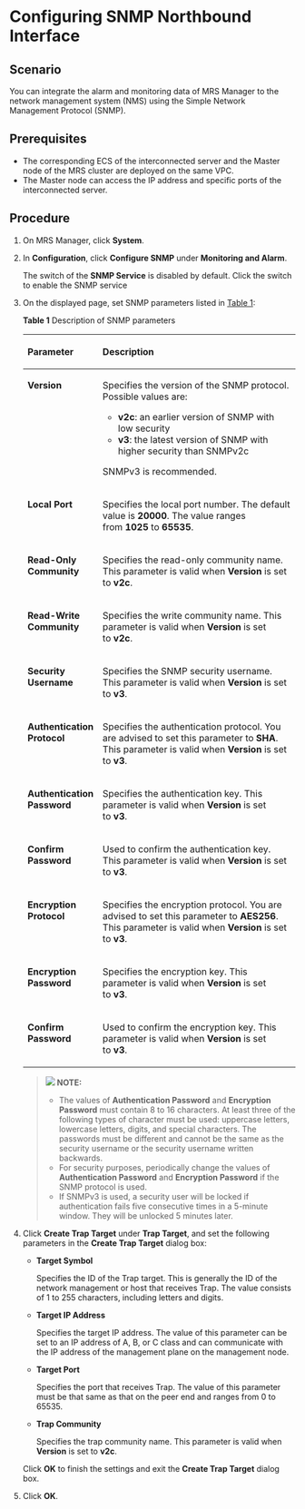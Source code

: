# Configuring SNMP Northbound Interface<a name="EN-US_TOPIC_0125375924"></a>

## Scenario<a name="section732795117183"></a>

You can integrate the alarm and monitoring data of MRS Manager to the network management system \(NMS\) using the Simple Network Management Protocol \(SNMP\).

## Prerequisites<a name="section2874236017183"></a>

-   The corresponding ECS of the interconnected server and the Master node of the MRS cluster are deployed on the same VPC.
-   The Master node can access the IP address and specific ports of the interconnected server.

## Procedure<a name="section1521501017183"></a>

1.  On MRS Manager, click  **System**.
2.  In  **Configuration**, click **Configure SNMP** under **Monitoring and Alarm**.

    The switch of the  **SNMP Service**  is disabled by default. Click the switch to enable the SNMP service

3.  On the displayed page, set SNMP parameters listed in  [Table 1](#table2220034417183):

    **Table  1**  Description of SNMP parameters

    <a name="table2220034417183"></a>
    <table><thead align="left"><tr id="row3246263417183"><th class="cellrowborder" valign="top" width="25.16%" id="mcps1.2.3.1.1"><p id="p1222773517183"><a name="p1222773517183"></a><a name="p1222773517183"></a><strong id="b43099469172052"><a name="b43099469172052"></a><a name="b43099469172052"></a>Parameter</strong></p>
    </th>
    <th class="cellrowborder" valign="top" width="74.83999999999999%" id="mcps1.2.3.1.2"><p id="p5564903017183"><a name="p5564903017183"></a><a name="p5564903017183"></a><strong id="b1396110172052"><a name="b1396110172052"></a><a name="b1396110172052"></a>Description</strong></p>
    </th>
    </tr>
    </thead>
    <tbody><tr id="row3438931117183"><td class="cellrowborder" valign="top" width="25.16%" headers="mcps1.2.3.1.1 "><p id="p32402859172112"><a name="p32402859172112"></a><a name="p32402859172112"></a><span class="parmname" id="parmname2632302184427"><a name="parmname2632302184427"></a><a name="parmname2632302184427"></a><b>Version</b></span></p>
    </td>
    <td class="cellrowborder" valign="top" width="74.83999999999999%" headers="mcps1.2.3.1.2 "><p id="p7385918172112"><a name="p7385918172112"></a><a name="p7385918172112"></a>Specifies the version of the SNMP protocol. Possible values are:</p>
    <a name="ul66473267172112"></a><a name="ul66473267172112"></a><ul id="ul66473267172112"><li><strong id="b46992337172115"><a name="b46992337172115"></a><a name="b46992337172115"></a>v2c</strong>: an earlier version of SNMP with low security</li><li><strong id="b57708885172112"><a name="b57708885172112"></a><a name="b57708885172112"></a>v3</strong>: the latest version of SNMP with higher security than SNMPv2c</li></ul>
    <p id="p49617923172112"><a name="p49617923172112"></a><a name="p49617923172112"></a>SNMPv3 is recommended.</p>
    </td>
    </tr>
    <tr id="row6506540517183"><td class="cellrowborder" valign="top" width="25.16%" headers="mcps1.2.3.1.1 "><p id="p4821087117212"><a name="p4821087117212"></a><a name="p4821087117212"></a><span class="parmname" id="parmname11358648184431"><a name="parmname11358648184431"></a><a name="parmname11358648184431"></a><b>Local Port</b></span></p>
    </td>
    <td class="cellrowborder" valign="top" width="74.83999999999999%" headers="mcps1.2.3.1.2 "><p id="p1276650417212"><a name="p1276650417212"></a><a name="p1276650417212"></a>Specifies the local port number. The default value is <strong id="b4778968017212"><a name="b4778968017212"></a><a name="b4778968017212"></a>20000</strong>. The value ranges from&nbsp;<strong id="b2745394217212"><a name="b2745394217212"></a><a name="b2745394217212"></a>1025</strong>&nbsp;to&nbsp;<strong id="b4575889117212"><a name="b4575889117212"></a><a name="b4575889117212"></a>65535</strong>.</p>
    </td>
    </tr>
    <tr id="row6468578217183"><td class="cellrowborder" valign="top" width="25.16%" headers="mcps1.2.3.1.1 "><p id="p512659917212"><a name="p512659917212"></a><a name="p512659917212"></a><span class="parmname" id="parmname54255067184442"><a name="parmname54255067184442"></a><a name="parmname54255067184442"></a><b>Read-Only Community</b></span></p>
    </td>
    <td class="cellrowborder" valign="top" width="74.83999999999999%" headers="mcps1.2.3.1.2 "><p id="p1260137017212"><a name="p1260137017212"></a><a name="p1260137017212"></a>Specifies the read-only community name. This parameter is valid when <strong id="b4630347117212"><a name="b4630347117212"></a><a name="b4630347117212"></a>Version</strong>&nbsp;is set to&nbsp;<strong id="b1407805817212"><a name="b1407805817212"></a><a name="b1407805817212"></a>v2c</strong>.</p>
    </td>
    </tr>
    <tr id="row6269244517183"><td class="cellrowborder" valign="top" width="25.16%" headers="mcps1.2.3.1.1 "><p id="p6235713717212"><a name="p6235713717212"></a><a name="p6235713717212"></a><span class="parmname" id="parmname9766708184445"><a name="parmname9766708184445"></a><a name="parmname9766708184445"></a><b>Read-Write Community</b></span></p>
    </td>
    <td class="cellrowborder" valign="top" width="74.83999999999999%" headers="mcps1.2.3.1.2 "><p id="p1776335117212"><a name="p1776335117212"></a><a name="p1776335117212"></a>Specifies the write community name. This parameter is valid when <strong id="b2565243617212"><a name="b2565243617212"></a><a name="b2565243617212"></a>Version</strong>&nbsp;is set to&nbsp;<strong id="b2954533317212"><a name="b2954533317212"></a><a name="b2954533317212"></a>v2c</strong>.</p>
    </td>
    </tr>
    <tr id="row6703633317183"><td class="cellrowborder" valign="top" width="25.16%" headers="mcps1.2.3.1.1 "><p id="p6371199617212"><a name="p6371199617212"></a><a name="p6371199617212"></a><span class="parmname" id="parmname28748743184455"><a name="parmname28748743184455"></a><a name="parmname28748743184455"></a><b>Security Username</b></span></p>
    </td>
    <td class="cellrowborder" valign="top" width="74.83999999999999%" headers="mcps1.2.3.1.2 "><p id="p6039801417212"><a name="p6039801417212"></a><a name="p6039801417212"></a>Specifies the SNMP security username. This parameter is valid when <strong id="b671122017212"><a name="b671122017212"></a><a name="b671122017212"></a>Version</strong>&nbsp;is set to&nbsp;<strong id="b6040098117212"><a name="b6040098117212"></a><a name="b6040098117212"></a>v3</strong>.</p>
    </td>
    </tr>
    <tr id="row1211114817183"><td class="cellrowborder" valign="top" width="25.16%" headers="mcps1.2.3.1.1 "><p id="p890098117212"><a name="p890098117212"></a><a name="p890098117212"></a><span class="parmname" id="parmname45039224184459"><a name="parmname45039224184459"></a><a name="parmname45039224184459"></a><b>Authentication Protocol</b></span></p>
    </td>
    <td class="cellrowborder" valign="top" width="74.83999999999999%" headers="mcps1.2.3.1.2 "><p id="p4989086217212"><a name="p4989086217212"></a><a name="p4989086217212"></a>Specifies the authentication protocol. You are advised to set this parameter to <strong id="b4636458217212"><a name="b4636458217212"></a><a name="b4636458217212"></a>SHA</strong>. This parameter is valid when&nbsp;<strong id="b1462805617212"><a name="b1462805617212"></a><a name="b1462805617212"></a>Version</strong>&nbsp;is set to&nbsp;<strong id="b6454364717212"><a name="b6454364717212"></a><a name="b6454364717212"></a>v3</strong>.</p>
    </td>
    </tr>
    <tr id="row3917709617183"><td class="cellrowborder" valign="top" width="25.16%" headers="mcps1.2.3.1.1 "><p id="p900534217212"><a name="p900534217212"></a><a name="p900534217212"></a><span class="parmname" id="parmname5693353318453"><a name="parmname5693353318453"></a><a name="parmname5693353318453"></a><b>Authentication Password</b></span></p>
    </td>
    <td class="cellrowborder" valign="top" width="74.83999999999999%" headers="mcps1.2.3.1.2 "><p id="p5834407317212"><a name="p5834407317212"></a><a name="p5834407317212"></a>Specifies the authentication key. This parameter is valid when <strong id="b5533461317212"><a name="b5533461317212"></a><a name="b5533461317212"></a>Version</strong>&nbsp;is set to&nbsp;<strong id="b2824947717212"><a name="b2824947717212"></a><a name="b2824947717212"></a>v3</strong>.</p>
    </td>
    </tr>
    <tr id="row5871947717183"><td class="cellrowborder" valign="top" width="25.16%" headers="mcps1.2.3.1.1 "><p id="p5855668017212"><a name="p5855668017212"></a><a name="p5855668017212"></a><span class="parmname" id="parmname4932767618458"><a name="parmname4932767618458"></a><a name="parmname4932767618458"></a><b>Confirm Password</b></span></p>
    </td>
    <td class="cellrowborder" valign="top" width="74.83999999999999%" headers="mcps1.2.3.1.2 "><p id="p4547066017212"><a name="p4547066017212"></a><a name="p4547066017212"></a>Used to confirm the authentication key. This parameter is valid when <strong id="b658276417212"><a name="b658276417212"></a><a name="b658276417212"></a>Version</strong>&nbsp;is set to&nbsp;<strong id="b5924487717212"><a name="b5924487717212"></a><a name="b5924487717212"></a>v3</strong>.</p>
    </td>
    </tr>
    <tr id="row1273227217183"><td class="cellrowborder" valign="top" width="25.16%" headers="mcps1.2.3.1.1 "><p id="p3851619217212"><a name="p3851619217212"></a><a name="p3851619217212"></a><span class="parmname" id="parmname11018081184513"><a name="parmname11018081184513"></a><a name="parmname11018081184513"></a><b>Encryption Protocol</b></span></p>
    </td>
    <td class="cellrowborder" valign="top" width="74.83999999999999%" headers="mcps1.2.3.1.2 "><p id="p3280384717212"><a name="p3280384717212"></a><a name="p3280384717212"></a>Specifies the encryption protocol. You are advised to set this parameter to <strong id="b2679917017212"><a name="b2679917017212"></a><a name="b2679917017212"></a>AES256</strong>. This parameter is valid when&nbsp;<strong id="b3986594217212"><a name="b3986594217212"></a><a name="b3986594217212"></a>Version</strong>&nbsp;is set to&nbsp;<strong id="b2324916517212"><a name="b2324916517212"></a><a name="b2324916517212"></a>v3</strong>.</p>
    </td>
    </tr>
    <tr id="row732697317183"><td class="cellrowborder" valign="top" width="25.16%" headers="mcps1.2.3.1.1 "><p id="p3720769517212"><a name="p3720769517212"></a><a name="p3720769517212"></a><span class="parmname" id="parmname26574381184518"><a name="parmname26574381184518"></a><a name="parmname26574381184518"></a><b>Encryption Password</b></span></p>
    </td>
    <td class="cellrowborder" valign="top" width="74.83999999999999%" headers="mcps1.2.3.1.2 "><p id="p6103328817212"><a name="p6103328817212"></a><a name="p6103328817212"></a>Specifies the encryption key. This parameter is valid when <strong id="b1242868017212"><a name="b1242868017212"></a><a name="b1242868017212"></a>Version</strong>&nbsp;is set to&nbsp;<strong id="b4474925717212"><a name="b4474925717212"></a><a name="b4474925717212"></a>v3</strong>.</p>
    </td>
    </tr>
    <tr id="row6674865217183"><td class="cellrowborder" valign="top" width="25.16%" headers="mcps1.2.3.1.1 "><p id="p730075717212"><a name="p730075717212"></a><a name="p730075717212"></a><span class="parmname" id="parmname57962784184533"><a name="parmname57962784184533"></a><a name="parmname57962784184533"></a><b>Confirm Password</b></span></p>
    </td>
    <td class="cellrowborder" valign="top" width="74.83999999999999%" headers="mcps1.2.3.1.2 "><p id="p5449048317212"><a name="p5449048317212"></a><a name="p5449048317212"></a>Used to confirm the encryption key. This parameter is valid when <strong id="b2065230417212"><a name="b2065230417212"></a><a name="b2065230417212"></a>Version</strong>&nbsp;is set to&nbsp;<strong id="b5165301317212"><a name="b5165301317212"></a><a name="b5165301317212"></a>v3</strong>.</p>
    </td>
    </tr>
    </tbody>
    </table>

    >![](/images/icon-note.gif) **NOTE:**   
    >-   The values of  **Authentication Password** and **Encryption Password**  must contain 8 to 16 characters. At least three of the following types of character must be used: uppercase letters, lowercase letters, digits, and special characters. The passwords must be different and cannot be the same as the security username or the security username written backwards.  
    >-   For security purposes, periodically change the values of  **Authentication Password** and **Encryption Password**  if the SNMP protocol is used.  
    >-   If SNMPv3 is used, a security user will be locked if authentication fails five consecutive times in a 5-minute window. They will be unlocked 5 minutes later.  

4.  Click  **Create Trap Target** under **Trap Target**, and set the following parameters in the **Create Trap Target**  dialog box:

    -   **Target Symbol**

        Specifies the ID of the Trap target. This is generally the ID of the network management or host that receives Trap. The value consists of 1 to 255 characters, including letters and digits.

    -   **Target IP Address**

        Specifies the target IP address. The value of this parameter can be set to an IP address of A, B, or C class and can communicate with the IP address of the management plane on the management node.

    -   **Target Port**

        Specifies the port that receives Trap. The value of this parameter must be that same as that on the peer end and ranges from 0 to 65535.

    -   **Trap Community**

        Specifies the trap community name. This parameter is valid when  **Version**  is set to **v2c**.

    Click  **OK**  to finish the settings and exit the **Create Trap Target**  dialog box.

5.  Click  **OK**.

